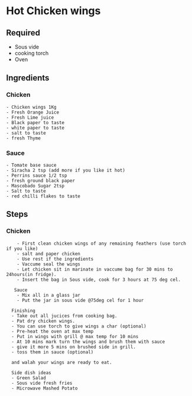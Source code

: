 # Hot Chicken wings

## Required
  - Sous vide
  - cooking torch
  - Oven
  
## Ingredients

### Chicken
    - Chicken wings 1Kg
    - Fresh Orange Juice
    - Fresh Lime juice
    - Black paper to taste
    - white paper to taste
    - salt to taste
    - fresh Thyme
    
### Sauce
    - Tomate base sauce
    - Siracha 2 tsp (add more if you like it hot)
    - Perrins sauce 1/2 tsp
    - fresh ground black paper
    - Mascobado Sugar 2tsp
    - Salt to taste
    - red chilli flakes to taste
    
## Steps

### Chicken
        - First clean chicken wings of any remaining feathers (use torch if you like)
        - salt and paper chicken
        - Use rest if the ingredients
        - Vaccume seal the wings
        - Let chicken sit in marinate in vaccume bag for 30 mins to 24hours(in fridge).
        - Insert the bag in Sous vide, cook for 3 hours at 75 deg cel.
        
       Sauce 
        - Mix all in a glass jar
        - Put the jar in sous vide @75deg cel for 1 hour
        
      Finishing
      - Take out all jucices from cooking bag.
      - Pat dry chicken wings.
      - You can use torch to give wings a char (optional)
      - Pre-heat the oven at max temp
      - Put in wings with grill @ max temp for 10 mins
      - At 10 mins mark turn the wings and brush them with sauce
      - give it more 5 mins on brushed side in grill.
      - toss them in sauce (optional)
      
      and walah your wings are ready to eat.
      
      Side dish ideas
      - Green Salad
      - Sous vide fresh fries
      - Microwave Mashed Potato 

